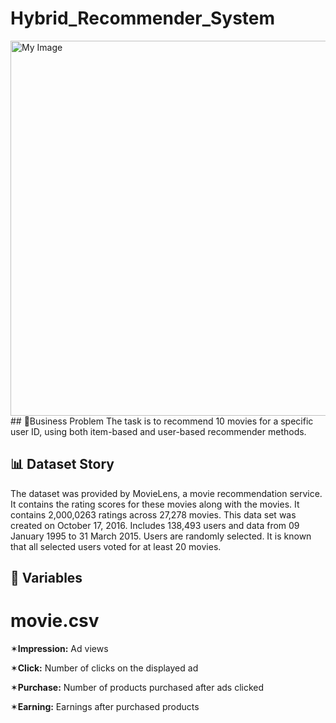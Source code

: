 # Hybrid_Recommender_System

<img src="https://user-images.githubusercontent.com/103461795/231298225-4056dea8-b84b-4e40-9996-8aa3a80d1a7e.png" alt="My Image" width="600">
## 💼Business Problem
The task is to recommend 10 movies for a specific user ID, using both item-based and user-based recommender methods.

## 📊 Dataset Story
The dataset was provided by MovieLens, a movie recommendation service. It contains the rating scores for these movies along with the movies. It contains 2,000,0263 ratings across 27,278 movies. This data set was created on October 17, 2016. Includes 138,493 users and data from 09 January 1995 to 31 March 2015. Users are randomly selected. It is known that all selected users voted for at least 20 movies.

## 📌 Variables
# movie.csv
✶**Impression:** Ad views

✶**Click:** Number of clicks on the displayed ad

✶**Purchase:** Number of products purchased after ads clicked

✶**Earning:** Earnings after purchased products
